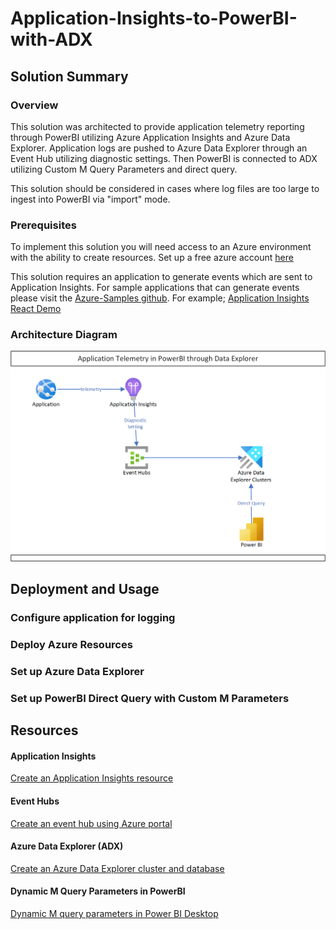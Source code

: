 # Application-Insights-to-PowerBI-with-ADX

## Solution Summary
### Overview
This solution was architected to provide application telemetry reporting through PowerBI utilizing Azure Application Insights and Azure Data Explorer.  Application logs are pushed to Azure Data Explorer through an Event Hub utilizing diagnostic settings.  Then PowerBI is connected to ADX utilizing Custom M Query Parameters and direct query.

This solution should be considered in cases where log files are too large to ingest into PowerBI via "import" mode.

### Prerequisites
To implement this solution you will need access to an Azure environment with the ability to create resources.  Set up a free azure account [here](https://azure.microsoft.com/en-ca/free/search/?OCID=AIDcmmqz3gd78m_SEM_af052705cd091cba049645f7a218ed35:G:s&ef_id=af052705cd091cba049645f7a218ed35:G:s&msclkid=af052705cd091cba049645f7a218ed35)


This solution requires an application to generate events which are sent to Application Insights.  For sample applications that can generate events please visit the [Azure-Samples github](https://github.com/Azure-Samples).  For example; [Application Insights React Demo](https://github.com/Azure-Samples/application-insights-react-demo)

### Architecture Diagram
![Solution Architecture](https://github.com/rosscouldrey/Application-Insights-to-PowerBI-with-ADX/blob/2633b6ac066e5f6f39fc53035cf62c853041dbfa/Images/AppInsights%20to%20PowerBI%20using%20ADX%20Architecture.png)

## Deployment and Usage
### Configure application for logging

### Deploy Azure Resources

### Set up Azure Data Explorer

### Set up PowerBI Direct Query with Custom M Parameters

## Resources

#### Application Insights
[Create an Application Insights resource](https://docs.microsoft.com/en-us/azure/azure-monitor/app/create-workspace-resource)

#### Event Hubs
[Create an event hub using Azure portal](https://docs.microsoft.com/en-us/azure/event-hubs/event-hubs-create)

#### Azure Data Explorer (ADX)
[Create an Azure Data Explorer cluster and database](https://docs.microsoft.com/en-us/azure/data-explorer/create-cluster-database-portal)

#### Dynamic M Query Parameters in PowerBI
[Dynamic M query parameters in Power BI Desktop](https://docs.microsoft.com/en-us/power-bi/connect-data/desktop-dynamic-m-query-parameters)
